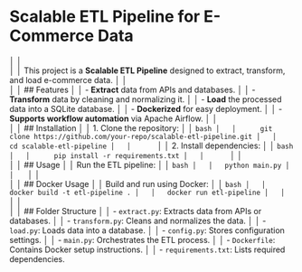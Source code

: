 # Scalable ETL Pipeline for E-Commerce Data
│   │   
│   │   This project is a **Scalable ETL Pipeline** designed to extract, transform, and load e-commerce data.
│   │   
│   │   ## Features
│   │   - **Extract** data from APIs and databases.
│   │   - **Transform** data by cleaning and normalizing it.
│   │   - **Load** the processed data into a SQLite database.
│   │   - **Dockerized** for easy deployment.
│   │   - **Supports workflow automation** via Apache Airflow.
│   │   
│   │   ## Installation
│   │   1. Clone the repository:
│   │      ```bash
│   │      git clone https://github.com/your-repo/scalable-etl-pipeline.git
│   │      cd scalable-etl-pipeline
│   │      ```
│   │   2. Install dependencies:
│   │      ```bash
│   │      pip install -r requirements.txt
│   │      ```
│   │   
│   │   ## Usage
│   │   Run the ETL pipeline:
│   │   ```bash
│   │   python main.py
│   │   ```
│   │   
│   │   ## Docker Usage
│   │   Build and run using Docker:
│   │   ```bash
│   │   docker build -t etl-pipeline .
│   │   docker run etl-pipeline
│   │   ```
│   │   
│   │   ## Folder Structure
│   │   - `extract.py`: Extracts data from APIs or databases.
│   │   - `transform.py`: Cleans and normalizes the data.
│   │   - `load.py`: Loads data into a database.
│   │   - `config.py`: Stores configuration settings.
│   │   - `main.py`: Orchestrates the ETL process.
│   │   - `Dockerfile`: Contains Docker setup instructions.
│   │   - `requirements.txt`: Lists required dependencies.

